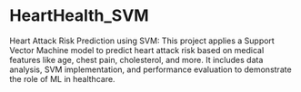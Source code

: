 # HeartHealth_SVM
Heart Attack Risk Prediction using SVM: This project applies a Support Vector Machine model to predict heart attack risk based on medical features like age, chest pain, cholesterol, and more. It includes data analysis, SVM implementation, and performance evaluation to demonstrate the role of ML in healthcare.
